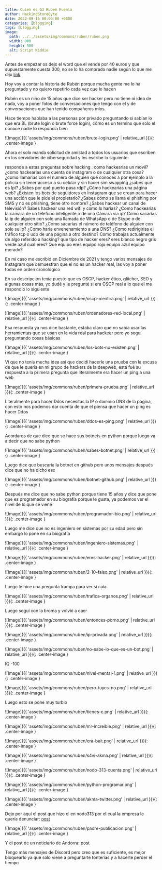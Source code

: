 ```yaml
---
title: Quién es G3 Rubén Fuenla
author: HackingStoreByte
date: 2022-09-16 00:00:00 +0800
categories: [blogging]
tags: [blogging]
image:
  path: ../../assets/img/commons/ruben/ruben.png
  width: 800
  height: 500
  alt: Script Kiddie
---
```


Antes de empezar os dejo el word que el vende por 40 euros y que supuestamente cuesta 300, no se lo ha comprado nadie según lo que me dijo [link](https://github.com/HackingStoreByte/Leaks)

Hoy voy a contar la historia de Rubén porque mucha gente me lo ha preguntado y no quiero repetirlo cada vez que lo hacen

Rubén es un niño de 15 años que dice ser hacker pero no tiene ni idea de nada, voy a poner fotos de conversaciones que tengo con el y de conversaciones que han tenido compañeros míos.


Hace tiempo hablaba a las personas por privado preguntando si sabían lo que era BL (brute login o brute force login), cómo es un termino que solo el conoce nadie lo respondía bien

![Image]({{ 'assets/img/commons/ruben/brute-login.png' | relative_url }}){: .center-image }

Ahora el solo manda solicitud de amistad a todos los usuarios que escriben en los servidores de ciberseguridad y les escribe lo siguiente:

responde a estas preguntas sobre hacking : como hackearias un movil? ¿como hackearias una cuenta de instagram o de cualquier otra cosa? ¿como llamarias con el numero de alguien que conoces a por ejemplo a la policia sin tener acceso a su celular y sin hacer sim swapping ¿sabes que es lpt? ¿Sabes por qué puerto pasa rdp? ¿Cómo hackearias una página web? ¿Existen los bots de seguidores en Instagram que se crean para hacer una acción que le pide el propietario? ¿Sabes cómo se llama el phishing por SMS y no es phishing, tiene otro nombre? ¿Sabes hackear un canal de televisión? Sabes hackear una red wifi y como lo harías? ¿Como hackearias la camara de un telefono inteligente o de una Cámara vía ip? Como sacarias la ip de alguien con solo una llamada de WhatsApp o de Skype o de cualquier otro sitio? ¿Como sacarias el número de teléfono de alguien con solo su ip? ¿Como haría envenenamiento a una DNS? ¿Como redirigirias el tráfico tcp o udp de una página a otro destino? Como trabajas actualmente de algo referido a hacking? que tipo de hacker eres? eres blanco negro gris verde azul cual eres? Que equipo eres equipo rojo equipo azul equipo morado?

En mi caso me escribió en Diciembre de 2021 y tengo varios mensajes de Instagram que demuestran que el no es un hacker real, las voy a poner todas en orden cronológico

En su descripción tenía puesto que es OSCP, hacker ético, glitcher, SEO y algunas cosas más, yo dudé y le pregunté si era OSCP real a lo que el me respondió lo siguiente

![Image]({{ 'assets/img/commons/ruben/oscp-mentira.png' | relative_url }}){: .center-image }

![Image]({{ 'assets/img/commons/ruben/ordenadores-red-local.png' | relative_url }}){: .center-image }

Esa respuesta ya nos dice bastante, estaba claro que no sabía usar las herramientas que se usan en la vida real para hackear pero yo seguí preguntando cosas básicas

![Image]({{ 'assets/img/commons/ruben/los-bots-no-existen.png' | relative_url }}){: .center-image }

Vi que no tenía mucha idea así que decidí hacerle una prueba con la excusa de que le quería en mi grupo de hackers de la deepweb, está fué su respuesta a la primera pregunta que literalmente era hacer un ping a una web

![Image]({{ 'assets/img/commons/ruben/primera-prueba.png' | relative_url }}){: .center-image }

Literalmente para hacer Ddos necesitas la IP o dominio DNS de la página, con esto nos podemos dar cuenta de que el piensa que hacer un ping es hacer Ddos

![Image]({{ 'assets/img/commons/ruben/ddos-es-ping.png' | relative_url }}){: .center-image }

Acordaros de que dice que se hace sus botnets en python porque luego va a decir que no sabe python

![Image]({{ 'assets/img/commons/ruben/sabes-botnet.png' | relative_url }}){: .center-image }

Luego dice que buscaría la botnet en github pero unos mensajes después dice que no ha dicho eso

![Image]({{ 'assets/img/commons/ruben/botnet-github.png' | relative_url }}){: .center-image }

Después me dice que no sabe python porque tiene 15 años y dice que pone que es programador en su biografía porque le gusta, ya podemos ver el nivel de lo que se viene

![Image]({{ 'assets/img/commons/ruben/programador-bio.png' | relative_url }}){: .center-image }

Luego me dice que no es ingeniero en sistemas por su edad pero sin embargo lo pone en su biografía

![Image]({{ 'assets/img/commons/ruben/ingeniero-sistemas.png' | relative_url }}){: .center-image }

![Image]({{ 'assets/img/commons/ruben/eres-hacker.png' | relative_url }}){: .center-image }

![Image]({{ 'assets/img/commons/ruben/2-10-falso.png' | relative_url }}){: .center-image }

Luego le hice una pregunta trampa para ver si caía 

![Image]({{ 'assets/img/commons/ruben/trafica-organos.png' | relative_url }}){: .center-image }

Luego seguí con la broma y volvió a caer

![Image]({{ 'assets/img/commons/ruben/entonces-porno.png' | relative_url }}){: .center-image }

![Image]({{ 'assets/img/commons/ruben/ip-privada.png' | relative_url }}){: .center-image }

![Image]({{ 'assets/img/commons/ruben/no-sabe-lo-que-es-un-bot.png' | relative_url }}){: .center-image }

IQ -100

![Image]({{ 'assets/img/commons/ruben/nivel-mental-1.png' | relative_url }}){: .center-image }

![Image]({{ 'assets/img/commons/ruben/pero-tuyos-no.png' | relative_url }}){: .center-image }

Luego esto se pone muy turbio

![Image]({{ 'assets/img/commons/ruben/tienes-c.png' | relative_url }}){: .center-image }

![Image]({{ 'assets/img/commons/ruben/mr-increible.png' | relative_url }}){: .center-image }

![Image]({{ 'assets/img/commons/ruben/era-bait.png' | relative_url }}){: .center-image }

![Image]({{ 'assets/img/commons/ruben/s4vi-akma.png' | relative_url }}){: .center-image }

![Image]({{ 'assets/img/commons/ruben/nodo-313-cuenta.png' | relative_url }}){: .center-image }

![Image]({{ 'assets/img/commons/ruben/python-programar.png' | relative_url }}){: .center-image }

![Image]({{ 'assets/img/commons/ruben/akma-twitter.png' | relative_url }}){: .center-image }

Dejo por aquí el post que hizo el en nodo313 por el cual la empresa le quería denunciar: [post](https://www.nodo313.net/post/andorra-ddos.55236/) 

![Image]({{ 'assets/img/commons/ruben/padre-publicacion.png' | relative_url }}){: .center-image }

Y el post de un noticiario de Andorra: [post](https://pobleandorra.com/societat/el-pare-del-noi-que-es-va-atribuir-latac-hacker-a-andorra-telecom-nega-que-sigui-cert-i-diu-que-el-fill-te-discapacitat-cognitiva/) 

Tengo más mensajes de Discord pero creo que es suficiente, es mejor bloquearlo ya que solo viene a preguntarte tonterías y a hacerte perder el tiempo

